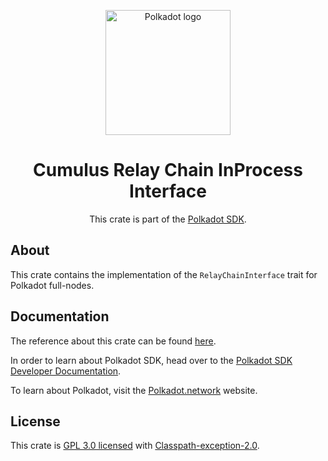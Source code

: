 <div align="center">

<img
alt="Polkadot logo" width="200"
src="https://raw.githubusercontent.com/paritytech/polkadot-sdk/rzadp/readmes/docs/images/Polkadot_Logo_Horizontal_Pink_BlackOnWhite.png">

# Cumulus Relay Chain InProcess Interface

This crate is part of the [Polkadot SDK](https://github.com/paritytech/polkadot-sdk/).

</div>

## About

This crate contains the implementation of the `RelayChainInterface` trait for Polkadot full-nodes.

## Documentation

The reference about this crate can be found [here](https://paritytech.github.io/polkadot-sdk/master/cumulus_relay_chain_inprocess_interface).

In order to learn about Polkadot SDK, head over to the [Polkadot SDK Developer Documentation](https://paritytech.github.io/polkadot-sdk/master/polkadot_sdk_docs/index.html).

To learn about Polkadot, visit the [Polkadot.network](https://polkadot.network/) website.

## License

This crate is [GPL 3.0 licensed](https://spdx.org/licenses/GPL-3.0-only.html) with [Classpath-exception-2.0](https://spdx.org/licenses/Classpath-exception-2.0.html).
